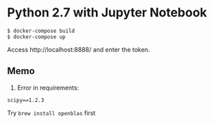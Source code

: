 # Python 2.7 with Jupyter Notebook

```
$ docker-compose build
$ docker-compose up
```

Access http://localhost:8888/ and enter the token.

## Memo

1. Error in requirements:
```
scipy==1.2.3
```
Try `brew install openblas` first